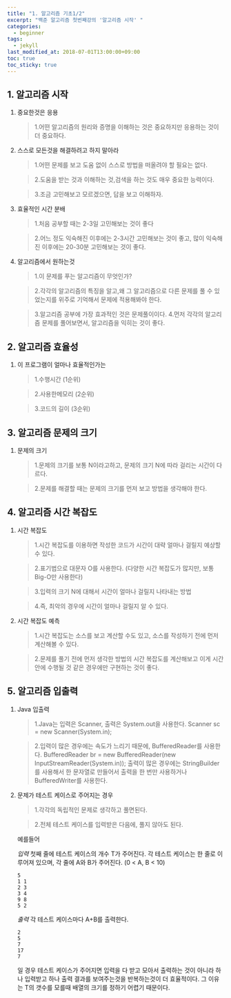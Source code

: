 ```yaml
---
title: "1. 알고리즘 기초1/2"
excerpt: "백준 알고리즘 첫번째강의 '알고리즘 시작' "
categories:
  - beginner
tags:
  - jekyll
last_modified_at: 2018-07-01T13:00:00+09:00
toc: true
toc_sticky: true
---
```


## 1. 알고리즘 시작

1. 중요한것은 응용
   > 1.어떤 알고리즘의 원리와 증명을 이해하는 것은 중요하지만 응용하는 것이 더 중요하다.
2. 스스로 모든것을 해결하려고 하지 말아라

   > 1.어떤 문제를 보고 도움 없이 스스로 방법을 떠올려야 할 필요는 없다.

   > 2.도움을 받는 것과 이해하는 것,검색을 하는 것도 매우 중요한 능력이다.

   > 3.조금 고민해보고 모르겠으면, 답을 보고 이해하자.

3. 효율적인 시간 분배

   > 1.처음 공부할 때는 2-3일 고민해보는 것이 좋다

   > 2.어느 정도 익숙해진 이후에는 2-3시간 고민해보는 것이 좋고, 많이 익숙해진 이후에는 20-30분 고민해보는 것이 좋다.

4. 알고리즘에서 원하는것

   > 1.이 문제를 푸는 알고리즘이 무엇인가?

   > 2.각각의 알고리즘의 특징을 알고,왜 그 알고리즘으로 다른 문제를 풀 수
   > 있었는지를 위주로 기억해서 문제에 적용해봐야 한다.

   > 3.알고리즘 공부에 가장 효과적인 것은 문제풀이이다. 4.먼저 각각의 알고리즘 문제를 풀어보면서, 알고리즘을 익히는 것이 좋다.

## 2. 알고리즘 효율성

1. 이 프로그램이 얼마나 효율적인가는

   > 1.수행시간 (1순위)

   > 2.사용한메모리 (2순위)

   > 3.코드의 길이 (3순위)

## 3. 알고리즘 문제의 크기

1. 문제의 크기

   > 1.문제의 크기를 보통 N이라고하고, 문제의 크기 N에 따라 걸리는 시간이 다르다.

   > 2.문제를 해결할 때는 문제의 크기를 먼저 보고 방법을 생각해야 한다.

## 4. 알고리즘 시간 복잡도

1. 시간 복잡도

   > 1.시간 복잡도를 이용하면 작성한 코드가 시간이 대략 얼마나 걸릴지 예상할 수 있다.

   > 2.표기법으로 대문자 O를 사용한다. (다양한 시간 복잡도가 많지만, 보통 Big-O만 사용한다)

   > 3.입력의 크기 N에 대해서 시간이 얼마나 걸릴지 나타내는 방법

   > 4.즉, 최악의 경우에 시간이 얼마나 걸릴지 알 수 있다.

2. 시간 복잡도 예측

   > 1.시간 복잡도는 소스를 보고 계산할 수도 있고, 소스를 작성하기 전에 먼저 계산해볼 수 있다.

   > 2.문제를 풀기 전에 먼저 생각한 방법의 시간 복잡도를 계산해보고 이게 시간 안에 수행될 것 같은
   > 경우에만 구현하는 것이 좋다.

## 5. 알고리즘 입출력

1. Java 입출력

   > 1.Java는 입력은 Scanner, 출력은 System.out을 사용한다.
   > Scanner sc = new Scanner(System.in);

   > 2.입력이 많은 경우에는 속도가 느리기 때문에, BufferedReader를 사용한다.
   > BufferedReader br = new BufferedReader(new InputStreamReader(System.in));
   > 출력이 많은 경우에는 StringBuilder를 사용해서 한 문자열로 만들어서 출력을 한 번만 사용하거나
   > BufferedWriter를 사용한다.

2. 문제가 테스트 케이스로 주어지는 경우

   > 1.각각의 독립적인 문제로 생각하고 풀면된다.

   > 2.전체 테스트 케이스를 입력받은 다음에, 풀지 않아도 된다.

   예를들어

   _입력_
   첫째 줄에 테스트 케이스의 개수 T가 주어진다.
   각 테스트 케이스는 한 줄로 이루어져 있으며, 각 줄에 A와 B가 주어진다. (0 < A, B < 10)

   ```
   5
   1 1
   2 3
   3 4
   9 8
   5 2
   ```

   _출력_
   각 테스트 케이스마다 A+B를 출력한다.

   ```
   2
   5
   7
   17
   7
   ```

   일 경우 테스트 케이스가 주어지면 입력을 다 받고 모아서 출력하는 것이 아니라
   하나 입력받고 하나 출력 결과를 보여주는것을 반복하는것이 더 효율적이다.
   그 이유는 T의 갯수를 모를때 배열의 크기를 정하기 어렵기 때문이다.
